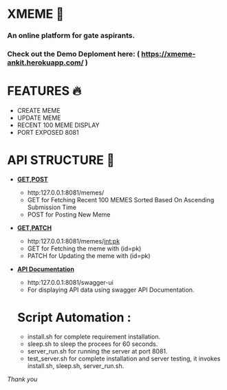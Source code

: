 # XMEME :tophat:
### An online platform for gate aspirants.
### Check out the Demo Deploment here: ( https://xmeme-ankit.herokuapp.com/ ) 


# FEATURES :fire:
- CREATE MEME
- UPDATE MEME
- RECENT 100 MEME DISPLAY
- PORT EXPOSED 8081

# API STRUCTURE :open_file_folder:

- [**GET,POST**]()
  - http:127.0.0.1:8081/memes/
  - GET for Fetching Recent 100 MEMES Sorted Based On Ascending Submission Time
  - POST for Posting New Meme


- [**GET,PATCH**]()
  - http:127.0.0.1:8081/memes/<int:pk>
  - GET for Fetching the meme with (id=pk)
  - PATCH for Updating the meme with (id=pk)

- [**API Documentation**]()
  - http:127.0.0.1:8081/swagger-ui
  - For displaying API data using swagger API Documentation.
  
  # Script Automation :
  - install.sh for complete requirement installation. 
  - sleep.sh to sleep the procees for 60 seconds.
  - server_run.sh for running the server at port 8081.
  - test_server.sh for complete installation and server testing, 
    it invokes install.sh, sleep.sh, server_run.sh.
  

*Thank you*
